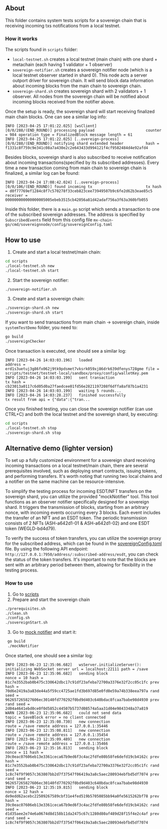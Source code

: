 ## About

This folder contains system tests scripts for a sovereign chain that is receiving incoming txs notifications from a
local testnet.

### How it works

The scripts found in `scripts` folder:

- `local-testnet.sh` creates a local testnet (main chain) with one shard + metachain (each having 1 validator + 1
  observer)
- `sovereign-notifier.sh` creates a sovereign notifier node (which is a local testnet observer started in shard 0).
  This node acts a server outport driver for sovereign chain. It will send block data information about incoming blocks
  from the main chain to sovereign chain.
- `sovereign-shard.sh` creates sovereign shard with 2 validators + 1 observer. All nodes from the sovereign chain will
  be notified about incoming blocks received from the notifier above.

Once the setup is ready, the sovereign shard will start receiving finalized main chain blocks. One can see a similar
log info:

```
INFO [2023-04-25 17:01:22.025] [wsClient]           [0/0/288/(END_ROUND)] processing payload                       counter = 984 operation type = FinalizedBlock message length = 61
INFO [2023-04-25 17:01:22.025] [..overeign-process] [0/0/288/(END_ROUND)] notifying shard extended header          hash = f1331c8f759c9e341c08a7a430e2c2e643433d994121f4cf9582484d4e92afd4
```

Besides blocks, sovereign shard is also subscribed to receive notification about incoming transactions(specified by its
subscribed addresses). Every time a new transaction coming from main chain to sovereign chain is finalized, a similar
log can be found:

```
INFO [2023-04-24 17:08:42.024] [..overeign-process] [0/0/106/(END_ROUND)] found incoming tx                        tx hash = d0f77769ef1284c8f7c570278f33ceb823cee73949507b9c6fe2d62b3eae85c5 receiver = 000000000000000005005ebeb3515cb42056a81d42adaf756a3f63a360bfb055 
```

Inside this folder, there is a `main.go` script which sends a transaction to one of the subscribed sovereign addresses.
The address is specified by `SubscribedEvents` field from this config
file `mx-chain-go/cmd/sovereignnode/config/sovereignConfig.toml`

## How to use

1. Create and start a local testnet/main chain:

```bash
cd scripts
./local-testnet.sh new
./local-testnet.sh start
```

2. Start the sovereign notifier:

```bash
./sovereign-notifier.sh
```

3. Create and start a sovereign chain:

```bash
./sovereign-shard.sh new
./sovereign-shard.sh start
```

If you want to send transactions from main chain -> sovereign chain, inside `systemTestDemo` folder, you need to:

```bash
go build
./sovereignChecker
```

Once transaction is executed, one should see a similar log:

```
INFO [2023-04-26 14:03:03.196]   loaded                                   address = erd1s3uetuj3g86fx062j9tk9pdsmet7vksrk059xj86drk639dfenys728gme file = scripts/testnet/testnet-local/sandbox/proxy/config/walletKey.pem 
INFO [2023-04-26 14:03:03.199]   sent transaction                         tx hash = cb23013a0117c6d05d0a27faedcee01fd56e2821197208f6dffa8af87b1a4231 
INFO [2023-04-26 14:03:03.199]   waiting 5 rounds...                      
INFO [2023-04-26 14:03:28.237]   finished successfully                    tx result from api = {"data":{"tran...
```

Once you finished testing, you can close the sovereign notifier (can use CTRL+C) and both the local testnet and the
sovereign shard, by executing:

```bash
cd scripts
./local-testnet.sh stop
./sovereign-shard.sh stop
```

## Alternative demo (lighter version)

To set up a fully customized environment for a sovereign shard receiving incoming transactions on a local testnet/main
chain, there are several prerequisites involved, such as deploying smart contracts, issuing tokens, and performing
transfers. It's worth noting that running two local chains and a notifier on the same machine can be resource-intensive.

To simplify the testing process for incoming ESDT/NFT transfers on the sovereign shard, you can utilize the provided
"mockNotifier" tool. This tool functions as an observer notifier specifically designed for a sovereign shard. It
triggers the transmission of blocks, starting from an arbitrary nonce, with incoming events occurring every 3 blocks.
Each event includes the transfer of an NFT and an ESDT token. The periodic transmission consists of 2 NFTs
(ASH-a642d1-01 & ASH-a642d1-02) and one ESDT token (WEGLD-bd4d79).

To verify the success of token transfers, you can utilize the sovereign proxy for the subscribed address, which can be
found in the [sovereignConfig.toml](../../sovereignnode/config/sovereignConfig.toml) file. By using the following API
endpoint: `http://127.0.0.1:7950/address/:subscribed-address/esdt`, you can check the status of the token transfers.
It's important to note that the blocks are sent with an arbitrary period between them, allowing for flexibility in the
testing process.

### How to use

1. Go to [scripts](../../../scripts/testnet)
2. Prepare and start the sovereign chain

```bash
./prerequisites.sh 
./clean.sh
./config.sh
./sovereignStart.sh
```

3. Go to [mock notifier](mockNotifier) and start it:

```bash
 go build
 ./mockNotifier
```

Once started, one should see a similar log:

```
INFO [2023-06-23 12:35:06.682]   wsServer.initializeServer(): initializing WebSocket server url = localhost:22111 path = /save 
INFO [2023-06-23 12:35:06.682]   sending block                            nonce = 10 hash = 81c7e3552bab0b475c330642dbc17c91df23afeba72700a3376e32f2cc05c1fc prev hash = 70d6e2419a3a83de44a5f59cc4725ae1fd3b697d85e0fd0e59a74b338eea797a rand seed = 962657265827606ec30140fd770292f0bd9d403c640bdac8fcaa7babe98d4930 prev rand seed = 2d04a4641ebd0ce0f0d5852c44507b5737d08574a5aa31d04e9843348a37a819 
WARN [2023-06-23 12:35:06.682]   could not send data                      topic = SaveBlock error = no client connected 
INFO [2023-06-23 12:35:08.730]   new connection                           route = /save remote address = 127.0.0.1:35446 
INFO [2023-06-23 12:35:08.811]   new connection                           route = /save remote address = 127.0.0.1:35454 
INFO [2023-06-23 12:35:09.489]   new connection                           route = /save remote address = 127.0.0.1:35466 
INFO [2023-06-23 12:35:16.813]   sending block                            nonce = 11 hash = 39c0eac07606eb13e3361ceca67b9ed6f3c4ac2fdfe80b58fe6defd19cb4162c prev hash = 81c7e3552bab0b475c330642dbc17c91df23afeba72700a3376e32f2cc05c1fc rand seed = 1c8c74f9f9057c363807bb2d7f37547f06419a3a8c5aec280934ebfbd5df7074 prev rand seed = 962657265827606ec30140fd770292f0bd9d403c640bdac8fcaa7babe98d4930 
INFO [2023-06-23 12:35:19.815]   sending block                            nonce = 12 hash = de9edd62acebc22509267589cbf31e4fed519b5705085bb94a0fe5615262bf78 prev hash = 39c0eac07606eb13e3361ceca67b9ed6f3c4ac2fdfe80b58fe6defd19cb4162c rand seed = d1d35aee2e74e6a0674d8d158b11da2475c67c1280d80af489d28f15f4e2c4af prev rand seed = 1c8c74f9f9057c363807bb2d7f37547f06419a3a8c5aec280934ebfbd5df7074 

```